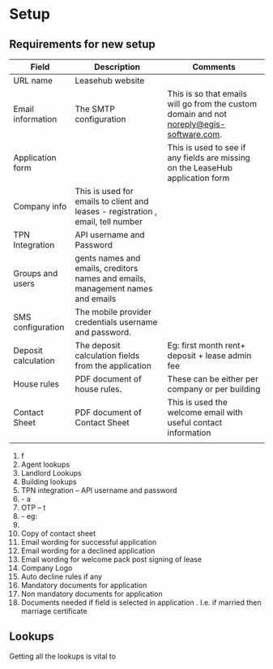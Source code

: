 # Setup

## Requirements for new setup &#x20;



| Field               | Description                                                                      | Comments                                                                                                                      |
| ------------------- | -------------------------------------------------------------------------------- | ----------------------------------------------------------------------------------------------------------------------------- |
| URL name            | Leasehub website                                                                 |                                                                                                                               |
| Email information   | The SMTP configuration                                                           | This is so that emails will go from the custom domain and not [noreply@egis-software.com](mailto:noreply@egis-software.com).  |
| Application form    |                                                                                  | This is used to see if any fields are missing on the LeaseHub application form                                                |
| Company info        | This is used for emails to client and leases - registration , email, tell number |                                                                                                                               |
| TPN Integration     | API username and Password                                                        |                                                                                                                               |
| Groups and users    | gents names and emails, creditors names and emails, management names and emails  |                                                                                                                               |
| SMS configuration   | The mobile provider credentials username and password.                           |                                                                                                                               |
| Deposit calculation | The deposit calculation fields from the application                              | Eg:  first month rent+ deposit + lease admin fee                                                                              |
| House rules         | PDF document of house rules.                                                     | These can be either per company or per building                                                                               |
| Contact Sheet       | PDF document of Contact Sheet                                                    | This is used the welcome email with useful contact information                                                                |
|                     |                                                                                  |                                                                                                                               |



1. &#x20;f
2. Agent lookups&#x20;
3. Landlord Lookups
4. Building lookups
5. TPN integration – API username and password
6. \- a
7. OTP – t
8. \- eg:&#x20;
9.
10. Copy of contact sheet
11. Email wording for successful application
12. Email wording for a declined application
13. Email wording for welcome pack post signing of lease
14. Company Logo
15. Auto decline rules if any
16. Mandatory documents for application
17. Non mandatory documents for application
18. Documents needed if field is selected in application . I.e. if married then marriage certificate

&#x20;

## Lookups

Getting all the lookups is vital to&#x20;
